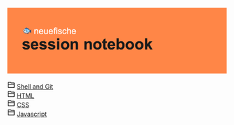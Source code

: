 ![banner image](banner.png)

![Folder Icon](icons/folder.png) [Shell and Git](shell-and-git/README.md)<br>
![Folder Icon](icons/folder.png) [HTML](css/README.md)<br>
![Folder Icon](icons/folder.png) [CSS](html/README.md)<br>
![Folder Icon](icons/folder.png) [Javascript](javascript/README.md)<br>
